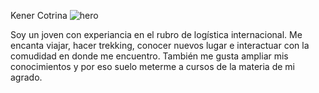 Kener Cotrina
![hero](https://github.com/user-attachments/assets/61b9f406-85e6-4737-970f-1abf558d95d3)

Soy un joven con experiancia en el rubro de logística internacional. Me encanta viajar, hacer trekking, conocer nuevos lugar e interactuar con la comudidad en donde me encuentro. También me gusta ampliar mis conocimientos y por eso suelo meterme a cursos de la materia de mi agrado.

